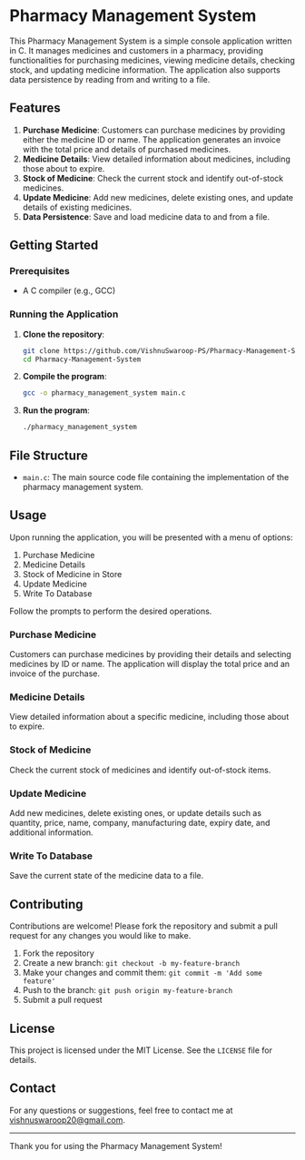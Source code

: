 # Pharmacy Management System

This Pharmacy Management System is a simple console application written in C. It manages medicines and customers in a pharmacy, providing functionalities for purchasing medicines, viewing medicine details, checking stock, and updating medicine information. The application also supports data persistence by reading from and writing to a file.

## Features

1. **Purchase Medicine**: Customers can purchase medicines by providing either the medicine ID or name. The application generates an invoice with the total price and details of purchased medicines.
2. **Medicine Details**: View detailed information about medicines, including those about to expire.
3. **Stock of Medicine**: Check the current stock and identify out-of-stock medicines.
4. **Update Medicine**: Add new medicines, delete existing ones, and update details of existing medicines.
5. **Data Persistence**: Save and load medicine data to and from a file.

## Getting Started

### Prerequisites

- A C compiler (e.g., GCC)

### Running the Application

1. **Clone the repository**:
    ```sh
    git clone https://github.com/VishnuSwaroop-PS/Pharmacy-Management-System.git
    cd Pharmacy-Management-System
    ```

2. **Compile the program**:
    ```sh
    gcc -o pharmacy_management_system main.c
    ```

3. **Run the program**:
    ```sh
    ./pharmacy_management_system
    ```

## File Structure

- `main.c`: The main source code file containing the implementation of the pharmacy management system.

## Usage

Upon running the application, you will be presented with a menu of options:

1. Purchase Medicine
2. Medicine Details
3. Stock of Medicine in Store
4. Update Medicine
5. Write To Database

Follow the prompts to perform the desired operations.

### Purchase Medicine

Customers can purchase medicines by providing their details and selecting medicines by ID or name. The application will display the total price and an invoice of the purchase.

### Medicine Details

View detailed information about a specific medicine, including those about to expire.

### Stock of Medicine

Check the current stock of medicines and identify out-of-stock items.

### Update Medicine

Add new medicines, delete existing ones, or update details such as quantity, price, name, company, manufacturing date, expiry date, and additional information.

### Write To Database

Save the current state of the medicine data to a file.

## Contributing

Contributions are welcome! Please fork the repository and submit a pull request for any changes you would like to make.

1. Fork the repository
2. Create a new branch: `git checkout -b my-feature-branch`
3. Make your changes and commit them: `git commit -m 'Add some feature'`
4. Push to the branch: `git push origin my-feature-branch`
5. Submit a pull request

## License

This project is licensed under the MIT License. See the `LICENSE` file for details.

## Contact

For any questions or suggestions, feel free to contact me at vishnuswaroop20@gmail.com.

---

Thank you for using the Pharmacy Management System!
